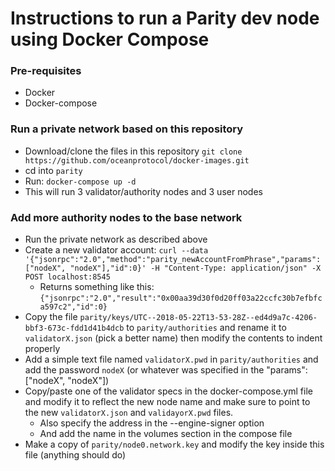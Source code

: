 # Instructions to run a Parity dev node using Docker Compose
### Pre-requisites 
* Docker
* Docker-compose

### Run a private network based on this repository
* Download/clone the files in this repository
`git clone https://github.com/oceanprotocol/docker-images.git`
* cd into `parity`
* Run: `docker-compose up -d`
* This will run 3 validator/authority nodes and 3 user nodes

### Add more authority nodes to the base network
* Run the private network as described above
* Create a new validator account:
    `curl --data '{"jsonrpc":"2.0","method":"parity_newAccountFromPhrase","params":["nodeX", "nodeX"],"id":0}' -H "Content-Type: application/json" -X POST localhost:8545`
  * Returns something like this: `{"jsonrpc":"2.0","result":"0x00aa39d30f0d20ff03a22ccfc30b7efbfca597c2","id":0}`
* Copy the file `parity/keys/UTC--2018-05-22T13-53-28Z--ed4d9a7c-4206-bbf3-673c-fdd1d41b4dcb` to `parity/authorities` and rename it to `validatorX.json` (pick a better name) then modify the contents to indent properly
* Add a simple text file named `validatorX.pwd` in `parity/authorities` and add the password `nodeX` (or whatever was specified in the "params":["nodeX", "nodeX"])
* Copy/paste one of the validator specs in the docker-compose.yml file and modify it to reflect the new node name and make sure to point to the new `validatorX.json` and `validayorX.pwd` files. 
  * Also specify the address in the --engine-signer option
  * And add the name in the volumes section in the compose file
* Make a copy of `parity/node0.network.key` and modify the key inside this file (anything should do)

  